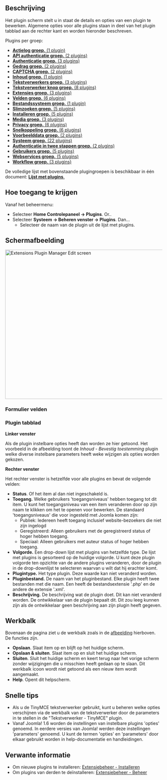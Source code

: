 <!-- Filename: Help4.x:Plugins:_Name_of_Plugin / Display title: Plugins: Bewerken van plugin -->

## Beschrijving

Het plugin scherm stelt u in staat de details en opties van een plugin
te bewerken. Algemene opties voor alle plugins staan in deel van het
plugin tabblad aan de rechter kant en worden hieronder beschreven.

Plugins per groep:

- [**Actielog groep.** (1
  plugin)](https://docs.joomla.org/Chunk4x:Extensions_Plugin_Manager_Edit_Action_Log_Group/nl "Chunk4x:Extensions Plugin Manager Edit Action Log Group/nl")
- [**API authenticatie groep.** (2
  plugins)](https://docs.joomla.org/Chunk4x:Extensions_Plugin_Manager_Edit_API_Authentication_Group/nl "Chunk4x:Extensions Plugin Manager Edit API Authentication Group/nl")
- [**Authenticatie groep.** (3
  plugins)](https://docs.joomla.org/Chunk4x:Extensions_Plugin_Manager_Edit_Authentication_Group/nl "Chunk4x:Extensions Plugin Manager Edit Authentication Group/nl")
- [**Gedrag groep.** (2
  plugins)](https://docs.joomla.org/Chunk4x:Extensions_Plugin_Manager_Edit_Behaviour_Group/nl "Chunk4x:Extensions Plugin Manager Edit Behaviour Group/nl")
- [**CAPTCHA groep.** (2
  plugins)](https://docs.joomla.org/Chunk4x:Extensions_Plugin_Manager_Edit_CAPTCHA_Group/nl "Chunk4x:Extensions Plugin Manager Edit CAPTCHA Group/nl")
- [**Inhoud groep.** (1
  plugin)](https://docs.joomla.org/Chunk4x:Extensions_Plugin_Manager_Edit_Content_Group/nl "Chunk4x:Extensions Plugin Manager Edit Content Group/nl")
- [**Tekstverwerkers groep.** (3
  plugins)](https://docs.joomla.org/Chunk4x:Extensions_Plugin_Manager_Edit_Editor_Group/nl "Chunk4x:Extensions Plugin Manager Edit Editor Group/nl")
- [**Tekstverwerker knop groep.** (8
  plugins)](https://docs.joomla.org/Chunk4x:Extensions_Plugin_Manager_Edit_Button_Group/nl "Chunk4x:Extensions Plugin Manager Edit Button Group/nl")
- [**Extensies groep.** (3
  plugins)](https://docs.joomla.org/Chunk4x:Extensions_Plugin_Manager_Edit_Extension_Group/nl "Chunk4x:Extensions Plugin Manager Edit Extension Group/nl")
- [**Velden groep.** (6
  plugins)](https://docs.joomla.org/Chunk4x:Extensions_Plugin_Manager_Edit_Fields_Group/nl "Chunk4x:Extensions Plugin Manager Edit Fields Group/nl")
- [**Bestandssysteem groep.** (1
  plugin)](https://docs.joomla.org/Chunk4x:Extensions_Plugin_Manager_Edit_FileSystem_Group/nl "Chunk4x:Extensions Plugin Manager Edit FileSystem Group/nl")
- [**Slimzoeken groep.** (5
  plugins)](https://docs.joomla.org/Chunk4x:Extensions_Plugin_Manager_Edit_Smart_Search_Group/nl "Chunk4x:Extensions Plugin Manager Edit Smart Search Group/nl")
- [**Installeren groep.** (5
  plugins)](https://docs.joomla.org/Chunk4x:Extensions_Plugin_Manager_Edit_Installer_Group/nl "Chunk4x:Extensions Plugin Manager Edit Installer Group/nl")
- [**Media groep.** (3
  plugins)](https://docs.joomla.org/Chunk4x:Extensions_Plugin_Manager_Edit_Media_Action_Group/nl "Chunk4x:Extensions Plugin Manager Edit Media Action Group/nl")
- [**Privacy groep.** (6
  plugins)](https://docs.joomla.org/Chunk4x:Extensions_Plugin_Manager_Edit_Privacy_Group/nl "Chunk4x:Extensions Plugin Manager Edit Privacy Group/nl")
- [**Snelkoppeling groep.** (6
  plugins)](https://docs.joomla.org/Chunk4x:Extensions_Plugin_Manager_Edit_Quick_Icon_Group/nl "Chunk4x:Extensions Plugin Manager Edit Quick Icon Group/nl")
- [**Voorbeelddata groep.** (2
  plugins)](https://docs.joomla.org/Chunk4x:Extensions_Plugin_Manager_Edit_Sample_Data_Group/nl "Chunk4x:Extensions Plugin Manager Edit Sample Data Group/nl")
- [**Systeem groep.** (22
  plugins)](https://docs.joomla.org/Chunk4x:Extensions_Plugin_Manager_Edit_System_Group/nl "Chunk4x:Extensions Plugin Manager Edit System Group/nl")
- [**Authenticatie in twee stappen groep.** (2
  plugins)](https://docs.joomla.org/Chunk4x:Extensions_Plugin_Manager_Edit_Two_Factor_Authentication_Group/nl "Chunk4x:Extensions Plugin Manager Edit Two Factor Authentication Group/nl")
- [**Gebruikers groep.** (5
  plugins)](https://docs.joomla.org/Chunk4x:Extensions_Plugin_Manager_Edit_User_Group/nl "Chunk4x:Extensions Plugin Manager Edit User Group/nl")
- [**Webservices groep.** (5
  plugins)](https://docs.joomla.org/Chunk4x:Extensions_Plugin_Manager_Edit_Web_Services_Group/nl "Chunk4x:Extensions Plugin Manager Edit Web Services Group/nl")
- [**Workflow groep.** (3
  plugins)](https://docs.joomla.org/Chunk4x:Extensions_Plugin_Manager_Edit_Workflow_Group/nl "Chunk4x:Extensions Plugin Manager Edit Workflow Group/nl")

De volledige lijst met bovenstaande plugingroepen is beschikbaar in één
document: [**Lijst met
plugins**.](https://docs.joomla.org/Chunk4x:List_of_Plugins/nl "Chunk4x:List of Plugins/nl")

## Hoe toegang te krijgen

Vanaf het beheermenu:

- Selecteer **Home Controlepaneel → Plugins**. Or..
- Selecteer **Systeem → Beheren venster → Plugins**. Dan...
  - Selecteer de naam van de plugin uit de lijst met plugins.

## Schermafbeelding

<img
src="https://docs.joomla.org/images/thumb/e/e2/Help-4x-Extensions-Plugin-Manager-Edit-screen-nl.png/800px-Help-4x-Extensions-Plugin-Manager-Edit-screen-nl.png.jpeg"
decoding="async"
srcset="https://docs.joomla.org/images/e/e2/Help-4x-Extensions-Plugin-Manager-Edit-screen-nl.png 1.5x"
data-file-width="1144" data-file-height="684" width="800" height="478"
alt="Extensions Plugin Manager Edit screen" />

### Formulier velden

### Plugin tabblad

**Linker venster**

Als de plugin instelbare opties heeft dan worden ze hier getoond. Het
voorbeeld in de afbeelding toont de *Inhoud - Bevestig toestemming*
plugin welke diverse instelbare parameters heeft weke wijzigen als
opties worden gekozen.

**Rechter venster**

Het rechter venster is hetzelfde voor alle plugins en bevat de volgende
velden:

- **Status**. Of het item al dan niet ingeschakeld is.
- **Toegang.** Welke gebruikers 'toegangsniveaus' hebben toegang tot dit
  item. U kunt het toegangsniveau van een item veranderen door op zijn
  naam te klikken om het te openen voor bewerken. De standaard
  'toegangsniveaus' die voor ingesteld met Joomla komen zijn:
  - Publiek: Iedereen heeft toegang inclusief website-bezoekers die niet
    zijn ingelogd
  - Geregistreerd: Alleen gebruikers met de geregistreerd status of
    hoger hebben toegang.
  - Speciaal: Alleen gebruikers met auteur status of hoger hebben
    toegang.
- **Volgorde.** Een drop-down lijst met plugins van hetzelfde type. De
  lijst met plugins is gesorteerd op de huidige volgorde. U kunt deze
  plugin volgorde ten opzichte van de andere plugins veranderen, door de
  plugin in de drop-downlijst te selecteren waarvan u wilt dat hij
  erachter komt.
- **Plugintype.** Het type plugin. Deze waarde kan niet veranderd
  worden.
- **Pluginbestand.** De naam van het pluginbestand. Elke plugin heeft
  twee bestanden met die naam. Een heeft de bestandsextensie '.php' en
  de andere de extensie '.xml'.
- **Beschrijving.** De beschrijving wat de plugin doet. Dit kan niet
  veranderd worden. De ontwikkelaar van de plugin bepaalt dit. Dit zou
  leeg kunnen zijn als de ontwikkelaar geen beschrijving aan zijn plugin
  heeft gegeven.

## Werkbalk

Bovenaan de pagina ziet u de werkbalk zoals in de
[afbeelding](#Schermafbeelding) hierboven. De functies zijn.

- **Opslaan**. Slaat item op en blijft op het huidige scherm.
- **Opslaan & sluiten**. Slaat item op en sluit het huidige scherm.
- **Sluiten**. Sluit het huidige scherm en keert terug naar het vorige
  scherm zonder wijzigingen die u misschien heeft gedaan op te slaan.
  Dit werkbalk icoon wordt niet getoond als een nieuw item wordt
  aangemaakt.
- **Help**. Opent dit helpscherm.

## Snelle tips

- Als u de TinyMCE tekstverwerker gebruikt, kunt u beheren welke opties
  verschijnen via de werkbalk van de tekstverwerker door de parameters
  in te stellen in de "Tekstverwerker - TinyMCE" plugin.
- Vanaf Joomla! 1.6 worden de instellingen van instelbare plugins
  'opties' genoemd. In eerdere versies van Joomla! werden deze
  instellingen 'parameters' genoemd. U kunt de termen 'opties' en
  'parameters' door elkaar gebruikt worden in help-documentatie en
  handleidingen.

## Verwante informatie

- Om nieuwe plugins te installeren: [Extensiebeheer -
  Installeren](https://docs.joomla.org/Help4.x:Extensions:_Install/nl "Help4.x:Extensions: Install/nl")
- Om plugins van derden te deïnstalleren: [Extensiebeheer -
  Beheer](https://docs.joomla.org/Help4.x:Extensions:_Manage/nl "Help4.x:Extensions: Manage/nl")
